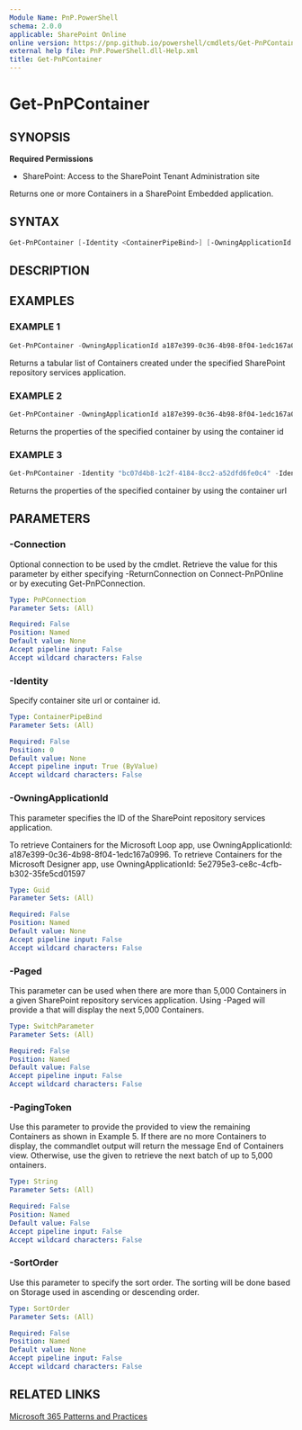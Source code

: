 ```yaml
---
Module Name: PnP.PowerShell
schema: 2.0.0
applicable: SharePoint Online
online version: https://pnp.github.io/powershell/cmdlets/Get-PnPContainer.html
external help file: PnP.PowerShell.dll-Help.xml
title: Get-PnPContainer
---
```

  
# Get-PnPContainer

## SYNOPSIS

**Required Permissions**

* SharePoint: Access to the SharePoint Tenant Administration site

Returns one or more Containers in a SharePoint Embedded application.

## SYNTAX

```powershell
Get-PnPContainer [-Identity <ContainerPipeBind>] [-OwningApplicationId <Guid>] [-Paged <switchparameter>] [-PagingToken <string>][-SortOrder <SortOrder>] [-Connection <PnPConnection>] 
```

## DESCRIPTION

## EXAMPLES

### EXAMPLE 1
```powershell
Get-PnPContainer -OwningApplicationId a187e399-0c36-4b98-8f04-1edc167a0996
```

Returns a tabular list of Containers created under the specified SharePoint repository services application.

### EXAMPLE 2
```powershell
Get-PnPContainer -OwningApplicationId a187e399-0c36-4b98-8f04-1edc167a0996 -Identity "b!aBrXSxKDdUKZsaK3Djug6C5rF4MG3pRBomypnjOHiSrjkM_EBk_1S57U3gD7oW-1" 
```

Returns the properties of the specified container by using the container id

### EXAMPLE 3
```powershell
Get-PnPContainer -Identity "bc07d4b8-1c2f-4184-8cc2-a52dfd6fe0c4" -Identity  "https://contoso.sharepoint.com/contentstorage/CSP_4bd71a68-8312-4275-99b1-a2b70e3ba0e8"
```

Returns the properties of the specified container by using the container url

## PARAMETERS

### -Connection

Optional connection to be used by the cmdlet. Retrieve the value for this parameter by either specifying -ReturnConnection on Connect-PnPOnline or by executing Get-PnPConnection.

```yaml
Type: PnPConnection
Parameter Sets: (All)

Required: False
Position: Named
Default value: None
Accept pipeline input: False
Accept wildcard characters: False
```

### -Identity

Specify container site url or container id.

```yaml
Type: ContainerPipeBind
Parameter Sets: (All)

Required: False
Position: 0
Default value: None
Accept pipeline input: True (ByValue)
Accept wildcard characters: False
```

### -OwningApplicationId

This parameter specifies the ID of the SharePoint repository services application.

To retrieve Containers for the Microsoft Loop app, use OwningApplicationId: a187e399-0c36-4b98-8f04-1edc167a0996.
To retrieve Containers for the Microsoft Designer app, use OwningApplicationId: 5e2795e3-ce8c-4cfb-b302-35fe5cd01597

```yaml
Type: Guid
Parameter Sets: (All)

Required: False
Position: Named
Default value: None
Accept pipeline input: False
Accept wildcard characters: False
```

### -Paged

This parameter can be used when there are more than 5,000 Containers in a given SharePoint repository services application. Using -Paged will provide a <Paging Token> that will display the next 5,000 Containers.

```yaml
Type: SwitchParameter
Parameter Sets: (All)

Required: False
Position: Named
Default value: False
Accept pipeline input: False
Accept wildcard characters: False
```

### -PagingToken

Use this parameter to provide the <Paging Token> provided to view the remaining Containers as shown in Example 5. If there are no more Containers to display, the commandlet output will return the message End of Containers view. Otherwise, use the given <Paging Token> to retrieve the next batch of up to 5,000 ontainers.

```yaml
Type: String
Parameter Sets: (All)

Required: False
Position: Named
Default value: False
Accept pipeline input: False
Accept wildcard characters: False
```

### -SortOrder

Use this parameter to specify the sort order. The sorting will be done based on Storage used in ascending or descending order.

```yaml
Type: SortOrder
Parameter Sets: (All)

Required: False
Position: Named
Default value: None
Accept pipeline input: False
Accept wildcard characters: False
```

## RELATED LINKS

[Microsoft 365 Patterns and Practices](https://aka.ms/m365pnp)